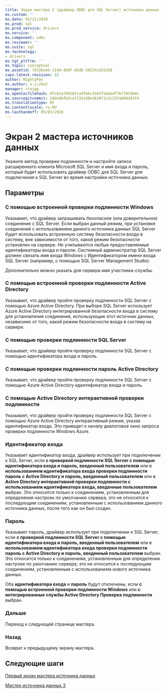 ```yaml
---
title: Экран мастера 2 (драйвер ODBC для SQL Server) источника данных | Документы Microsoft
ms.custom: ''
ms.date: 03/21/2018
ms.prod: sql
ms.prod_service: drivers
ms.service: ''
ms.component: odbc
ms.reviewer: ''
ms.suite: sql
ms.technology:
- drivers
ms.tgt_pltfrm: ''
ms.topic: conceptual
ms.assetid: 76326eeb-1144-4b9f-85db-50524c655d30
caps.latest.revision: 22
author: MightyPen
ms.author: v-jizho2
manager: craigg
ms.openlocfilehash: 9fc62af9910fca9f6bc5163fabdedf7bf3919b8c
ms.sourcegitcommit: 2ddc0bfb3ce2f2b160e3638f1c2c237a898263f4
ms.translationtype: HT
ms.contentlocale: ru-RU
ms.lasthandoff: 05/03/2018
---
```

# <a name="data-source-wizard-screen-2"></a>Экран 2 мастера источников данных

Укажите метод проверки подлинности и настройте записи расширенного клиента Microsoft SQL Server и имя входа и пароль, который будет использовать драйвер ODBC для SQL Server для подключения к SQL Server во время настройки источника данных.

## <a name="options"></a>Параметры

### <a name="with-integrated-windows-authentication"></a>С помощью встроенной проверки подлинности Windows

Указывает, что драйвер запрашивать безопасное (или доверительное) соединение с SQL Server. Если выбран данный режим, при установке соединений с использованием данного источника данных SQL Server будет использовать встроенную систему безопасности входа в систему, вне зависимости от того, какой режим безопасности установлен на сервере. Не учитываются любые предоставляемые идентификаторы входа и пароли. Системный администратор SQL Server должен связать имя входа Windows с Идентификатором имени входа SQL Server (например, с помощью SQL Server Management Studio).

Дополнительно можно указать для сервера имя участника-службы.

### <a name="with-active-directory-integrated-authentication"></a>С помощью встроенной проверки подлинности Active Directory

Указывает, что драйвер пройти проверку подлинности SQL Server с помощью Azure Active Directory. При выборе SQL Server использует Azure Active Directory интегрированной безопасности входа в систему для установления соединения, использующие этот источник данных, независимо от того, какой режим безопасности входа в систему на сервере.

### <a name="with-sql-server-authentication"></a>С помощью проверки подлинности SQL Server

Указывает, что драйвер пройти проверку подлинности SQL Server с помощью идентификатора входа и пароль.

### <a name="with-active-directory-password-authentication"></a>С помощью проверки подлинности пароль Active Directory

Указывает, что драйвер пройти проверку подлинности SQL Server с помощью Azure Active Directory идентификатор входа и пароль.

### <a name="with-active-directory-interactive-authentication"></a>С помощью Active Directory интерактивной проверки подлинности

Указывает, что драйвер пройти проверку подлинности SQL Server с помощью Azure Active Directory интерактивный режим, указав идентификатор входа. Это приведет к началу диалоговое окно запроса проверки подлинности Windows Azure.

### <a name="login-id"></a>Идентификатор входа

Указывает идентификатор входа, драйвер использует при подключении к SQL Server, если **с проверкой подлинности SQL Server с помощью идентификатора входа и пароль, введенный пользователем** или **с использованием идентификатора входа проверки подлинности пароль с Active Directory и пароль, введенный пользователем** или **с Active Directory интерактивной проверки подлинности с использованием идентификатора входа, введенные пользователем** выбран. Это относится только к соединениям, установленным для определения настроек по умолчанию сервера; это не относится к последующим соединениям, установленным с использованием данного источника данных, после того как он был создан.

### <a name="password"></a>Пароль

Указывает пароль, драйвер использует при подключении к SQL Server, если **с проверкой подлинности SQL Server с помощью идентификатора входа и пароль, введенный пользователем** или **с использованием идентификатора входа проверки подлинности пароль с Active Directory и пароль, введенный пользователем** выбран. Это относится только к соединениям, установленным для определения настроек по умолчанию сервера; это не относится к последующим соединениям, установленным с использованием нового источника данных.

Оба **идентификатора входа** и **пароль** будут отключены, если **с помощью встроенной проверки подлинности Windows** или **с интегрированные службы Active Directory Проверка подлинности** выбран.

### <a name="next"></a>Дальше

Переход к следующей странице мастера.

### <a name="back"></a>Назад

Возврат к предыдущему экрану мастера.

## <a name="next-steps"></a>Следующие шаги

[Первый экран мастера источника данных](../../../connect/odbc/windows/dsn-wizard-1.md)

[Мастер источника данных 3](../../../connect/odbc/windows/dsn-wizard-3.md)

